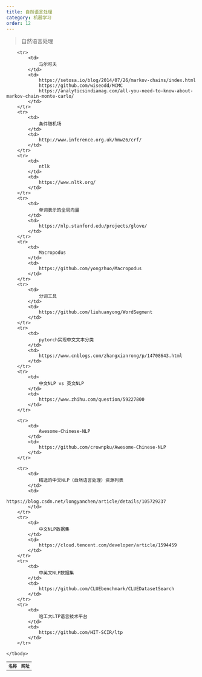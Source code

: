 ```yaml
---
title: 自然语言处理
category: 机器学习
order: 12
---
```


> 自然语言处理
<table width="1033" style="font-size: 0.8em;">
	<tbody>
		<tr>
			<td>
				<strong>
					名称
				</strong>
			</td>
			<td>
				<strong>
					网址
				</strong>
			</td>
		</tr>


		<tr>
			<td>
				马尔可夫
			</td>
			<td>
				https://setosa.io/blog/2014/07/26/markov-chains/index.html
				https://github.com/wiseodd/MCMC
				https://analyticsindiamag.com/all-you-need-to-know-about-markov-chain-monte-carlo/
			</td>
		</tr>
		<tr>
			<td>
				条件随机场
			</td>
			<td>
				http://www.inference.org.uk/hmw26/crf/
			</td>
		</tr>
		<tr>
			<td>
				ntlk
			</td>
			<td>
				https://www.nltk.org/
			</td>
		</tr>
		<tr>
			<td>
				单词表示的全局向量
			</td>
			<td>
				https://nlp.stanford.edu/projects/glove/
			</td>
		</tr>
		<tr>
			<td>
				Macropodus
			</td>
			<td>
				https://github.com/yongzhuo/Macropodus
			</td>
		</tr>
		<tr>
			<td>
				分词工具
			</td>
			<td>
				https://github.com/liuhuanyong/WordSegment
			</td>
		</tr>
		<tr>
			<td>
				pytorch实现中文文本分类
			</td>
			<td>
				https://www.cnblogs.com/zhangxianrong/p/14708643.html
			</td>
		</tr>
		<tr>
			<td>
				中文NLP vs 英文NLP
			</td>
			<td>
				https://www.zhihu.com/question/59227800
			</td>
		</tr>
		
		<tr>
			<td>
				Awesome-Chinese-NLP
			</td>
			<td>
				https://github.com/crownpku/Awesome-Chinese-NLP
			</td>
		</tr>
		
		<tr>
			<td>
				精选的中文NLP（自然语言处理）资源列表
			</td>
			<td>
				https://blog.csdn.net/longyanchen/article/details/105729237
			</td>
		</tr>
		<tr>
			<td>
				中文NLP数据集
			</td>
			<td>
				https://cloud.tencent.com/developer/article/1594459
			</td>
		</tr>
		<tr>
			<td>
				中英文NLP数据集
			</td>
			<td>
				https://github.com/CLUEbenchmark/CLUEDatasetSearch
			</td>
		</tr>
		<tr>
			<td>
				哈工大LTP语言技术平台
			</td>
			<td>
				https://github.com/HIT-SCIR/ltp
			</td>
		</tr>
		
	</tbody>
</table>


